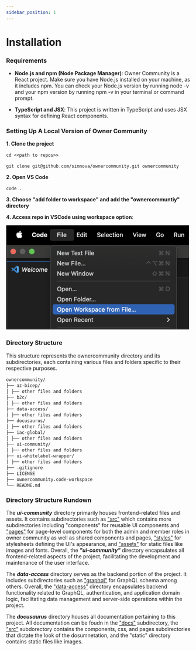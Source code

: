 ```yaml
---
sidebar_position: 1
---
```


# Installation

### Requirements
* **Node.js and npm (Node Package Manager)**: Owner Community is a React project. Make sure you have Node.js installed on your machine, as it includes npm.
You can check your Node.js version by running node -v and your npm version by running npm -v in your terminal or command prompt.

* **TypeScript and JSX**: This project is written in TypeScript and uses JSX syntax for defining React components.

### Setting Up A Local Version of Owner Community
**1. Clone the project**
```
cd <<path to repos>>
```

```
git clone git@github.com/simnova/ownercommunity.git ownercommunity
```

**2. Open VS Code**
```
code .
```

**3. Choose "add folder to workspace" and add the "ownercommuntiy" directory**

**4. Access repo in VSCode using workspace option**:

![VSCode Opening Workspace](./img/openingWorkspace.png)

### Directory Structure
This structure represents the ownercommunity directory and its subdirectories, each containing various files and folders specific to their respective purposes.
```
ownercommunity/
├── az-bicep/
│ ├── other files and folders
├── b2c/
│ ├── other files and folders
├── data-access/
│ ├── other files and folders
├── docusaurus/
│ ├── other files and folders
├── iac-global/
│ ├── other files and folders
├── ui-community/
│ ├── other files and folders
├── ui-whitelabel-wrapper/
│ ├── other files and folders
├── .gitignore
├── LICENSE
├── ownercommunity.code-workspace
└── README.md
```

### Directory Structure Rundown
The ***ui-community*** directory primarily houses frontend-related files and assets. It contains subdirectories such as <u>"src"</u> which contains more subdirectories including "components" for reusable UI components and <u>"pages"</u>  for page-level components for both the admin and member roles in owner community as well as shared components and pages, <u>"styles"</u> for stylesheets defining the UI's appearance, and <u>"assets"</u> for static files like images and fonts. Overall, the ***"ui-community"*** directory encapsulates all frontend-related aspects of the project, facilitating the development and maintenance of the user interface.

The ***data-access*** directory serves as the backend portion of the project. It includes subdirectories such as <u>"graphql"</u> for GraphQL schema among others. Overall, the <u>"data-access"</u> directory encapsulates backend functionality related to GraphQL, authentication, and application domain logic, facilitating data management and server-side operations within the project.

The ***docusaurus*** directory houses all documentation pertaining to this project. All documentation can be foudn in the <u>"docs"</u> subdirectory, the <u>"src"</u> subdorectory contains the components, css, and pages subdirectories that dictate the look of the dosumnetation, and the "static" directory contains static files like images.
